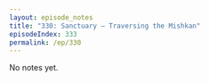 ```yaml
---
layout: episode_notes
title: "330: Sanctuary — Traversing the Mishkan"
episodeIndex: 333
permalink: /ep/330
---
```

No notes yet.
